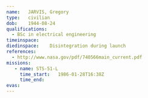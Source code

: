 ```yaml
---
name:	JARVIS, Gregory
type:	civilian
dob:	1944-08-24
qualifications:
  - BSc in electrical engineering
timeinspace:	
diedinspace:	Disintegration during launch
references:
  - http://www.nasa.gov/pdf/740566main_current.pdf
missions:
   - name: STS-51-L
     time_start:   1986-01-28T16:38Z
     time_end:     
evas:
---
```

